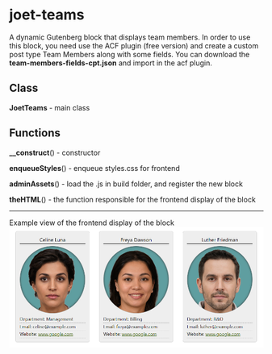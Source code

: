 # joet-teams
A dynamic Gutenberg block that displays team members.
In order to use this block, you need use the ACF plugin (free version) and create a custom post type Team Members along with some fields.
You can download the **team-members-fields-cpt.json** and import in the acf plugin.

## Class
**JoetTeams** - main class

## Functions

**__construct**() - constructor

**enqueueStyles**() - enqueue styles.css for frontend

**adminAssets**() - load the .js in build folder, and register the new block

**theHTML**() - the function responsible for the frontend display of the block

---

Example view of the frontend display of the block 
![Example View of Joet Teams in the frontend](/example-view.png)
